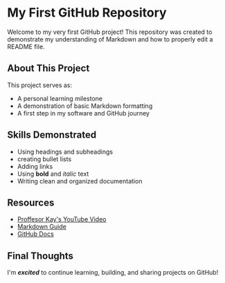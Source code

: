 # My First GitHub Repository
Welcome to my very first GitHub project!
This repository was created to demonstrate my understanding of Markdown and how to properly edit a README file.

## About This Project

This project serves as:
- A personal learning milestone
- A demonstration of basic Markdown formatting
- A first step in my software and GitHub journey

## Skills Demonstrated

- Using headings and subheadings
- creating bullet lists
- Adding links
- Using **bold** and *italic* text
- Writing clean and organized documentation

## Resources

- [Proffesor Kay's YouTube Video](https://www.youtube.com/watch?v=Hk5u71h6zu8)
- [Markdown Guide](https://markdownguide.org/)
- [GitHub Docs](https://docs.github.com/en)

## Final Thoughts
I'm ***excited*** to continue learning, building, and sharing projects on GitHub!

